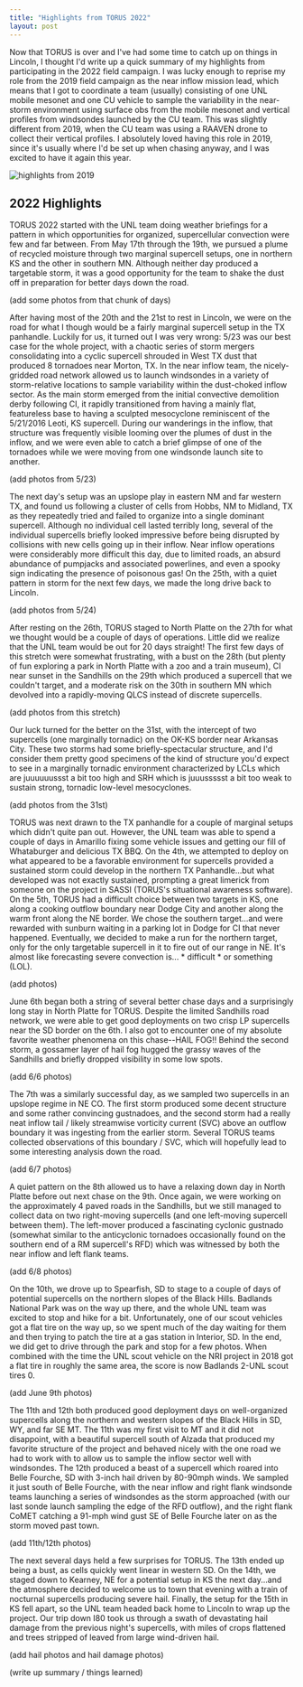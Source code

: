 ```yaml
---
title: "Highlights from TORUS 2022"
layout: post
---
```


Now that TORUS is over and I've had some time to catch up on things in Lincoln, I thought I'd write up a quick summary of my highlights from participating in the 2022 field campaign. I was lucky enough to reprise my role from the 2019 field campaign as the near inflow mission lead, which means that I got to coordinate a team (usually) consisting of one UNL mobile mesonet and one CU vehicle to sample the variability in the near-storm environment using surface obs from the mobile mesonet and vertical profiles from windsondes launched by the CU team. This was slightly different from 2019, when the CU team was using a RAAVEN drone to collect their vertical profiles. I absolutely loved having this role in 2019, since it's usually where I'd be set up when chasing anyway, and I was excited to have it again this year.



![highlights from 2019](/photos/2019highlight.png)

## 2022 Highlights

TORUS 2022 started with the UNL team doing weather briefings for a pattern in which opportunities for organized, supercellular convection were few and far between. From May 17th through the 19th, we pursued a plume of recycled moisture through two marginal supercell setups, one in northern KS and the other in southern MN. Although neither day produced a targetable storm, it was a good opportunity for the team to shake the dust off in preparation for better days down the road.

(add some photos from that chunk of days)

After having most of the 20th and the 21st to rest in Lincoln, we were on the road for what I though would be a fairly marginal supercell setup in the TX panhandle. Luckily for us, it turned out I was very wrong: 5/23 was our best case for the whole project, with a chaotic series of storm mergers consolidating into a cyclic supercell shrouded in West TX dust that produced 8 tornadoes near Morton, TX. In the near inflow team, the nicely-gridded road network allowed us to launch windsondes in a variety of storm-relative locations to sample variability within the dust-choked inflow sector. As the main storm emerged from the initial convective demolition derby following CI, it rapidly transitioned from having a mainly flat, featureless base to having a sculpted mesocyclone reminiscent of the 5/21/2016 Leoti, KS supercell. During our wanderings in the inflow, that structure was frequently visible looming over the plumes of dust in the inflow, and we were even able to catch a brief glimpse of one of the tornadoes while we were moving from one windsonde launch site to another.

(add photos from 5/23)

The next day's setup was an upslope play in eastern NM and far western TX, and found us following a cluster of cells from Hobbs, NM to Midland, TX as they repeatedly tried and failed to organize into a single dominant supercell. Although no individual cell lasted terribly long, several of the individual supercells briefly looked impressive before being disrupted by collisions with new cells going up in their inflow. Near inflow operations were considerably more difficult this day, due to limited roads, an absurd abundance of pumpjacks and associated powerlines, and even a spooky sign indicating the presence of poisonous gas! On the 25th, with a quiet pattern in storm for the next few days, we made the long drive back to Lincoln.

(add photos from 5/24)

After resting on the 26th, TORUS staged to North Platte on the 27th for what we thought would be a couple of days of operations. Little did we realize that the UNL team would be out for 20 days straight! The first few days of this stretch were somewhat frustrating, with a bust on the 28th (but plenty of fun exploring a park in North Platte with a zoo and a train museum), CI near sunset in the Sandhills on the 29th which produced a supercell that we couldn't target, and a moderate risk on the 30th in southern MN which devolved into a rapidly-moving QLCS instead of discrete supercells. 

(add photos from this stretch)

Our luck turned for the better on the 31st, with the intercept of two supercells (one marginally tornadic) on the OK-KS border near Arkansas City. These two storms had some briefly-spectacular structure, and I'd consider them pretty good specimens of the kind of structure you'd expect to see in a marginally tornadic environment characterized by LCLs which are juuuuuussst a bit too high and SRH which is juuussssst a bit too weak to sustain strong, tornadic low-level mesocyclones. 

(add photos from the 31st)

TORUS was next drawn to the TX panhandle for a couple of marginal setups which didn't quite pan out. However, the UNL team was able to spend a couple of days in Amarillo fixing some vehicle issues and getting our fill of Whataburger and delicious TX BBQ. On the 4th, we attempted to deploy on what appeared to be a favorable environment for supercells provided a sustained storm could develop in the northern TX Panhandle...but what developed was not exactly sustained, prompting a great limerick from someone on the project in SASSI (TORUS's situational awareness software). On the 5th, TORUS had a difficult choice between two targets in KS, one along a cooking outflow boundary near Dodge City and another along the warm front along the NE border. We chose the southern target...and were rewarded with sunburn waiting in a parking lot in Dodge for CI that never happened. Eventually, we decided to make a run for the northern target, only for the only targetable supercell in it to fire out of our range in NE. It's almost like forecasting severe convection is... * difficult * or something (LOL).

(add photos)

June 6th began both a string of several better chase days and a surprisingly long stay in North Platte for TORUS. Despite the limited Sandhills road network, we were able to get good deployments on two crisp LP supercells near the SD border on the 6th. I also got to encounter one of my absolute favorite weather phenomena on this chase--HAIL FOG!! Behind the second storm, a gossamer layer of hail fog hugged the grassy waves of the Sandhills and briefly dropped visibility in some low spots.

(add 6/6 photos)

The 7th was a similarly successful day, as we sampled two supercells in an upslope regime in NE CO. The first storm produced some decent structure and some rather convincing gustnadoes, and the second storm had a really neat inflow tail / likely streamwise vorticity current (SVC) above an outflow boundary it was ingesting from the earlier storm. Several TORUS teams collected observations of this boundary / SVC, which will hopefully lead to some interesting analysis down the road.

(add 6/7 photos)

A quiet pattern on the 8th allowed us to have a relaxing down day in North Platte before out next chase on the 9th. Once again, we were working on the approximately 4 paved roads in the Sandhills, but we still managed to collect data on two right-moving supercells (and one left-moving supercell between them). The left-mover produced a fascinating cyclonic gustnado (somewhat similar to the anticyclonic tornadoes occasionally found on the southern end of a RM supercell's RFD) which was witnessed by both the near inflow and left flank teams.

(add 6/8 photos)

On the 10th, we drove up to Spearfish, SD to stage to a couple of days of potential supercells on the northern slopes of the Black Hills. Badlands National Park was on the way up there, and the whole UNL team was excited to stop and hike for a bit. Unfortunately, one of our scout vehicles got a flat tire on the way up, so we spent much of the day waiting for them and then trying to patch the tire at a gas station in Interior, SD. In the end, we did get to drive through the park and stop for a few photos. When combined with the time the UNL scout vehicle on the NRI project in 2018 got a flat tire in roughly the same area, the score is now Badlands 2-UNL scout tires 0.

(add June 9th photos)

The 11th and 12th both produced good deployment days on well-organized supercells along the northern and western slopes of the Black Hills in SD, WY, and far SE MT. The 11th was my first visit to MT and it did not disappoint, with a beautiful supercell south of Alzada that produced my favorite structure of the project and behaved nicely with the one road we had to work with to allow us to sample the inflow sector well with windsondes. The 12th produced a beast of a supercell which roared into Belle Fourche, SD with 3-inch hail driven by 80-90mph winds. We sampled it just south of Belle Fourche, with the near inflow and right flank windsonde teams launching a series of windsondes as the storm approached (with our last sonde launch sampling the edge of the RFD outflow), and the right flank CoMET catching a 91-mph wind gust SE of Belle Fourche later on as the storm moved past town.

(add 11th/12th photos)

The next several days held a few surprises for TORUS. The 13th ended up being a bust, as cells quickly went linear in western SD. On the 14th, we staged down to Kearney, NE for a potential setup in KS the next day...and the atmosphere decided to welcome us to town that evening with a train of nocturnal supercells producing severe hail. Finally, the setup for the 15th in KS fell apart, so the UNL team headed back home to Lincoln to wrap up the project. Our trip down I80 took us through a swath of devastating hail damage from the previous night's supercells, with miles of crops flattened and trees stripped of leaved from large wind-driven hail.

(add hail photos and hail damage photos)

(write up summary / things learned)


